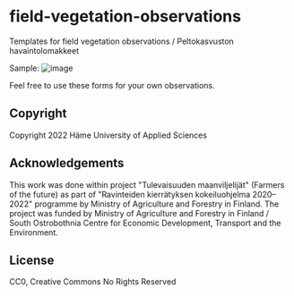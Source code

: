 # field-vegetation-observations
Templates for field vegetation observations / Peltokasvuston havaintolomakkeet

Sample:
![image](https://user-images.githubusercontent.com/60920087/232011367-240a9c79-1a9d-460c-8982-f390face810c.png)

Feel free to use these forms for your own observations.

## Copyright

Copyright 2022 Häme University of Applied Sciences

## Acknowledgements

This work was done within project "Tulevaisuuden maanviljelijät" (Farmers of the future) as part of "Ravinteiden kierrätyksen kokeiluohjelma 2020–2022" programme by Ministry of Agriculture and Forestry in Finland. The project was funded by Ministry of Agriculture and Forestry in Finland / South Ostrobothnia Centre for Economic Development, Transport and the Environment.

## License

CC0, Creative Commons No Rights Reserved
